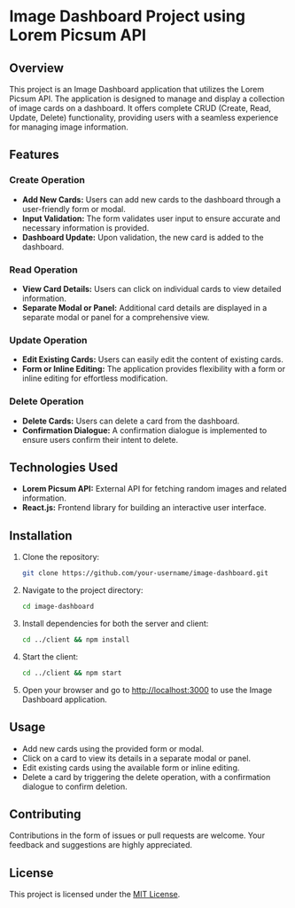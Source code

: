 # Image Dashboard Project using Lorem Picsum API

## Overview

This project is an Image Dashboard application that utilizes the Lorem Picsum API. The application is designed to manage and display a collection of image cards on a dashboard. It offers complete CRUD (Create, Read, Update, Delete) functionality, providing users with a seamless experience for managing image information.

## Features

### Create Operation

- **Add New Cards:** Users can add new cards to the dashboard through a user-friendly form or modal.
- **Input Validation:** The form validates user input to ensure accurate and necessary information is provided.
- **Dashboard Update:** Upon validation, the new card is added to the dashboard.

### Read Operation

- **View Card Details:** Users can click on individual cards to view detailed information.
- **Separate Modal or Panel:** Additional card details are displayed in a separate modal or panel for a comprehensive view.

### Update Operation

- **Edit Existing Cards:** Users can easily edit the content of existing cards.
- **Form or Inline Editing:** The application provides flexibility with a form or inline editing for effortless modification.

### Delete Operation

- **Delete Cards:** Users can delete a card from the dashboard.
- **Confirmation Dialogue:** A confirmation dialogue is implemented to ensure users confirm their intent to delete.

## Technologies Used

- **Lorem Picsum API:** External API for fetching random images and related information.
- **React.js:** Frontend library for building an interactive user interface.


## Installation

1. Clone the repository:

   ```bash
   git clone https://github.com/your-username/image-dashboard.git
   ```

2. Navigate to the project directory:

   ```bash
   cd image-dashboard
   ```

3. Install dependencies for both the server and client:

   ```bash
   cd ../client && npm install
   ```

4. Start the client:

   ```bash
   cd ../client && npm start
   ```

7. Open your browser and go to [http://localhost:3000](http://localhost:3000) to use the Image Dashboard application.

## Usage

- Add new cards using the provided form or modal.
- Click on a card to view its details in a separate modal or panel.
- Edit existing cards using the available form or inline editing.
- Delete a card by triggering the delete operation, with a confirmation dialogue to confirm deletion.

## Contributing

Contributions in the form of issues or pull requests are welcome. Your feedback and suggestions are highly appreciated.

## License

This project is licensed under the [MIT License](LICENSE).
